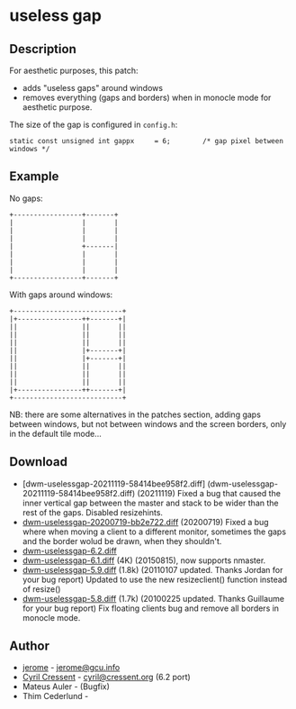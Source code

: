 useless gap
===========

Description
-----------
For aesthetic purposes, this patch:

* adds "useless gaps" around windows
* removes everything (gaps and borders) when in monocle mode for aesthetic purpose.

The size of the gap is configured in `config.h`:

	static const unsigned int gappx     = 6;        /* gap pixel between windows */

Example
-------
No gaps:

	+-----------------+-------+
	|                 |       |
	|                 |       |
	|                 |       |
	|                 +-------|
	|                 |       |
	|                 |       |
	|                 |       |
	+-----------------+-------+

With gaps around windows:

	+---------------------------+
	|+----------------++-------+|
	||                ||       ||
	||                ||       ||
	||                ||       ||
	||                |+-------+|
	||                |+-------+|
	||                ||       ||
	||                ||       ||
	||                ||       ||
	|+----------------++-------+|
	+---------------------------+

NB: there are some alternatives in the patches section, adding gaps between
windows, but not between windows and the screen borders, only in the default
tile mode...

Download
--------
* [dwm-uselessgap-20211119-58414bee958f2.diff] (dwm-uselessgap-20211119-58414bee958f2.diff) (20211119) Fixed a bug that caused the inner vertical gap between the master and stack to be wider than the rest of the gaps. Disabled resizehints.
* [dwm-uselessgap-20200719-bb2e722.diff](dwm-uselessgap-20200719-bb2e722.diff) (20200719)
  Fixed a bug where when moving a client to a different monitor, sometimes the gaps and the border wolud be drawn, when they shouldn't.
* [dwm-uselessgap-6.2.diff](dwm-uselessgap-6.2.diff)
* [dwm-uselessgap-6.1.diff](dwm-uselessgap-6.1.diff) (4K) (20150815), now supports nmaster.
* [dwm-uselessgap-5.9.diff](dwm-uselessgap-5.9.diff) (1.8k) (20110107 updated. Thanks Jordan for your bug report)
  Updated to use the new resizeclient() function instead of resize()
* [dwm-uselessgap-5.8.diff](dwm-uselessgap-5.8.diff) (1.7k) (20100225 updated. Thanks Guillaume for your bug report)
  Fix floating clients bug and remove all borders in monocle mode.

Author
------
* [jerome](http://blog.jardinmagique.info) -  <jerome@gcu.info>
* [Cyril Cressent](https://cressent.org) - <cyril@cressent.org> (6.2 port)
* Mateus Auler - <mateusauler at protonmail dot com> (Bugfix)
* Thim Cederlund - <thim at cederlund dot de>
